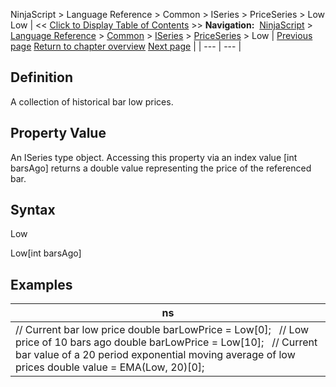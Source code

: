 ﻿
NinjaScript > Language Reference > Common > ISeries<T> > PriceSeries<double> > Low
Low
| << [Click to Display Table of Contents](low.md) >> **Navigation:**     [NinjaScript](ninjascript.md) > [Language Reference](language_reference_wip.md) > [Common](common.md) > [ISeries<T>](iseriest.md) > [PriceSeries<double>](priceseries.md) > Low | [Previous page](inputs.md) [Return to chapter overview](priceseries.md) [Next page](lows.md) |
| --- | --- |
## Definition
A collection of historical bar low prices.
 
## Property Value
An ISeries<double> type object. Accessing this property via an index value [int barsAgo] returns a double value representing the price of the referenced bar.
 
## Syntax
Low  

Low[int barsAgo]
 
## 
## Examples
| ns |
| --- |
| // Current bar low price double barLowPrice = Low[0];   // Low price of 10 bars ago double barLowPrice = Low[10];   // Current bar value of a 20 period exponential moving average of low prices double value = EMA(Low, 20)[0]; |

 
